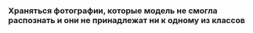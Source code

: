 ### Храняться фотографии, которые модель не смогла распознать и они не принадлежат ни к одному из классов